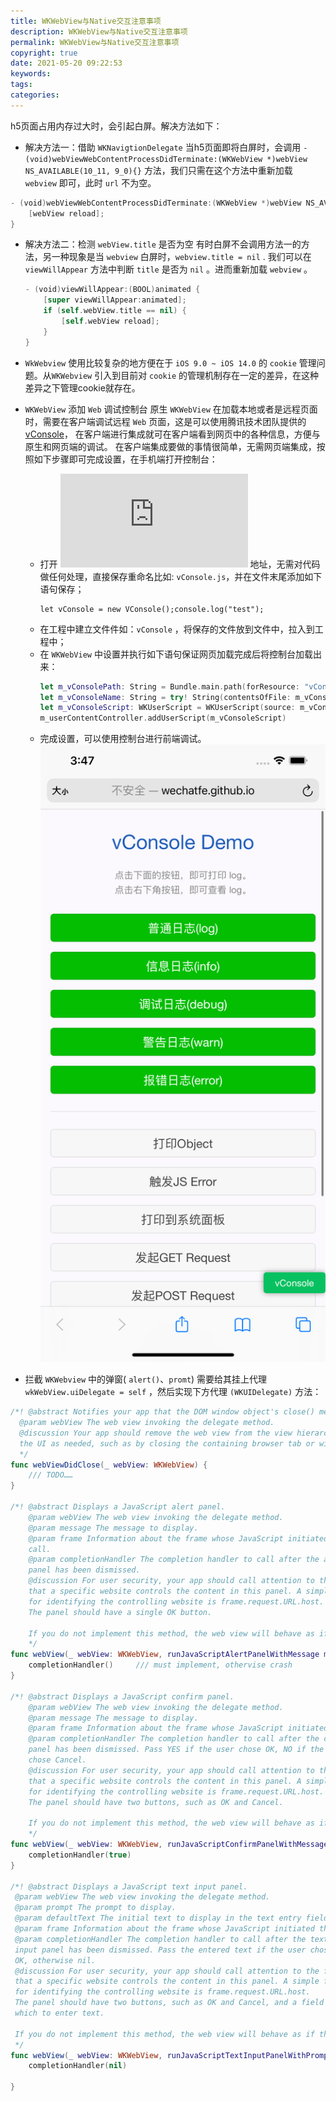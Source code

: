 ```yaml
---
title: WKWebView与Native交互注意事项
description: WKWebView与Native交互注意事项
permalink: WKWebView与Native交互注意事项
copyright: true
date: 2021-05-20 09:22:53
keywords:
tags:
categories:
---
```


h5页面占用内存过大时，会引起白屏。解决方法如下：

+ 解决方法一：借助 `WKNavigtionDelegate`
当h5页面即将白屏时，会调用 `- (void)webViewWebContentProcessDidTerminate:(WKWebView *)webView NS_AVAILABLE(10_11, 9_0){}` 方法，我们只需在这个方法中重新加载 `webview` 即可，此时 `url` 不为空。

```Swift
- (void)webViewWebContentProcessDidTerminate:(WKWebView *)webView NS_AVAILABLE(10_11, 9_0){
    [webView reload];
}
```

<!--more-->

+ 解决方法二：检测 `webView.title` 是否为空
有时白屏不会调用方法一的方法，另一种现象是当 `webview` 白屏时，`webview.title = nil` . 我们可以在 `viewWillAppear` 方法中判断 `title` 是否为 `nil` 。进而重新加载 `webview` 。

    ```Swift
    - (void)viewWillAppear:(BOOL)animated {
        [super viewWillAppear:animated];
        if (self.webView.title == nil) {        
            [self.webView reload];
        }
    }
    ```

+ `WkWebview` 使用比较复杂的地方便在于 `iOS 9.0 ~ iOS 14.0` 的 `cookie` 管理问题。从`WKWebview` 引入到目前对 `cookie` 的管理机制存在一定的差异，在这种差异之下管理cookie就存在。


+ `WKWebView` 添加 `Web` 调试控制台
原生 `WKWebView` 在加载本地或者是远程页面时，需要在客户端调试远程 `Web` 页面，这是可以使用腾讯技术团队提供的 [vConsole](https://github.com/Tencent/vConsole)， 在客户端进行集成就可在客户端看到网页中的各种信息，方便与原生和网页端的调试。
在客户端集成要做的事情很简单，无需网页端集成，按照如下步骤即可完成设置，在手机端打开控制台：
    + 打开 ![`vConsole`](https://unpkg.com/vconsole/dist/vconsole.min.js) 地址，无需对代码做任何处理，直接保存重命名比如: `vConsole.js`，并在文件末尾添加如下语句保存；
        ```JS
        let vConsole = new VConsole();console.log("test");
        ```
    + 在工程中建立文件件如：`vConsole` ，将保存的文件放到文件中，拉入到工程中；
    + 在 `WKWebView` 中设置并执行如下语句保证网页加载完成后将控制台加载出来：
        ```Swift
        let m_vConsolePath: String = Bundle.main.path(forResource: "vConsole.js", ofType: nil)!
        let m_vConsoleName: String = try! String(contentsOfFile: m_vConsolePath, encoding: .utf8)
        let m_vConsoleScript: WKUserScript = WKUserScript(source: m_vConsoleName, injectionTime: .atDocumentEnd, forMainFrameOnly: true)
        m_userContentController.addUserScript(m_vConsoleScript)
        ```
    + 完成设置，可以使用控制台进行前端调试。
        ![](https://raw.githubusercontent.com/Bogon/mysql_manual/main/5blog_images/b_wk_01.png)


+ 拦截 `WKWebview` 中的弹窗( `alert()`、`promt`)
需要给其挂上代理 `wkWebView.uiDelegate = self` ，然后实现下方代理 `(WKUIDelegate)` 方法：
```Swift
/*! @abstract Notifies your app that the DOM window object's close() method completed successfully.
  @param webView The web view invoking the delegate method.
  @discussion Your app should remove the web view from the view hierarchy and update
  the UI as needed, such as by closing the containing browser tab or window.
  */
func webViewDidClose(_ webView: WKWebView) {
    /// TODO……
}

/*! @abstract Displays a JavaScript alert panel.
    @param webView The web view invoking the delegate method.
    @param message The message to display.
    @param frame Information about the frame whose JavaScript initiated this
    call.
    @param completionHandler The completion handler to call after the alert
    panel has been dismissed.
    @discussion For user security, your app should call attention to the fact
    that a specific website controls the content in this panel. A simple forumla
    for identifying the controlling website is frame.request.URL.host.
    The panel should have a single OK button.
    
    If you do not implement this method, the web view will behave as if the user selected the OK button.
    */
func webView(_ webView: WKWebView, runJavaScriptAlertPanelWithMessage message: String, initiatedByFrame frame: WKFrameInfo, completionHandler: @escaping () -> Void) {
    completionHandler()     /// must implement, othervise crash
}

/*! @abstract Displays a JavaScript confirm panel.
    @param webView The web view invoking the delegate method.
    @param message The message to display.
    @param frame Information about the frame whose JavaScript initiated this call.
    @param completionHandler The completion handler to call after the confirm
    panel has been dismissed. Pass YES if the user chose OK, NO if the user
    chose Cancel.
    @discussion For user security, your app should call attention to the fact
    that a specific website controls the content in this panel. A simple forumla
    for identifying the controlling website is frame.request.URL.host.
    The panel should have two buttons, such as OK and Cancel.

    If you do not implement this method, the web view will behave as if the user selected the Cancel button.
    */
func webView(_ webView: WKWebView, runJavaScriptConfirmPanelWithMessage message: String, initiatedByFrame frame: WKFrameInfo, completionHandler: @escaping (Bool) -> Void) {
    completionHandler(true)
}

/*! @abstract Displays a JavaScript text input panel.
 @param webView The web view invoking the delegate method.
 @param prompt The prompt to display.
 @param defaultText The initial text to display in the text entry field.
 @param frame Information about the frame whose JavaScript initiated this call.
 @param completionHandler The completion handler to call after the text
 input panel has been dismissed. Pass the entered text if the user chose
 OK, otherwise nil.
 @discussion For user security, your app should call attention to the fact
 that a specific website controls the content in this panel. A simple forumla
 for identifying the controlling website is frame.request.URL.host.
 The panel should have two buttons, such as OK and Cancel, and a field in
 which to enter text.

 If you do not implement this method, the web view will behave as if the user selected the Cancel button.
 */
func webView(_ webView: WKWebView, runJavaScriptTextInputPanelWithPrompt prompt: String, defaultText: String?, initiatedByFrame frame: WKFrameInfo, completionHandler: @escaping (String?) -> Void) {
    completionHandler(nil)
    
}
```